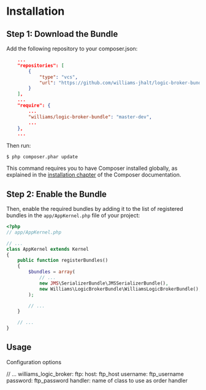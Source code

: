 Installation
============

Step 1: Download the Bundle
---------------------------

Add the following repository to your composer.json:

```json
    ...
    "repositories": [
        {
            "type": "vcs",
            "url": "https://github.com/williams-jhalt/logic-broker-bundle"
        }
    ],
    ...    
    "require": {
        ...
        "williams/logic-broker-bundle": "master-dev",
        ...
    },
    ...
```

Then run:

```console
$ php composer.phar update
```

This command requires you to have Composer installed globally, as explained
in the [installation chapter](https://getcomposer.org/doc/00-intro.md)
of the Composer documentation.

Step 2: Enable the Bundle
-------------------------

Then, enable the required bundles by adding it to the list of registered bundles
in the `app/AppKernel.php` file of your project:

```php
<?php
// app/AppKernel.php

// ...
class AppKernel extends Kernel
{
    public function registerBundles()
    {
        $bundles = array(
            // ...
            new JMS\SerializerBundle\JMSSerializerBundle(),
            new Williams\LogicBrokerBundle\WilliamsLogicBrokerBundle(),
        );

        // ...
    }

    // ...
}
```

Usage
-----

Configuration options

// ...
williams_logic_broker:
    ftp:
        host: ftp_host
        username: ftp_username
        password: ftp_password
    handler: name of class to use as order handler